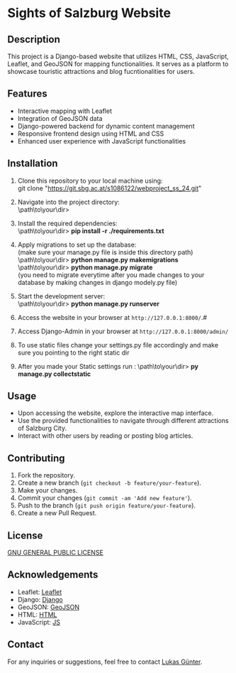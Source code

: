 # Sights of Salzburg Website

## Description
This project is a Django-based website that utilizes HTML, CSS, JavaScript, Leaflet, and GeoJSON for mapping functionalities. It serves as a platform to showcase touristic attractions and blog fucntionalities for users. 

## Features
- Interactive mapping with Leaflet
- Integration of GeoJSON data
- Django-powered backend for dynamic content management
- Responsive frontend design using HTML and CSS
- Enhanced user experience with JavaScript functionalities

## Installation
1. Clone this repository to your local machine using:<br>
git clone "https://git.sbg.ac.at/s1086122/webproject_ss_24.git"

2. Navigate into the project directory:<br>
\path\to\your\dir>

3. Install the required dependencies:<br>
\path\to\your\dir> **pip install -r ./requirements.txt**

4. Apply migrations to set up the database:<br>
(make sure your manage.py file is inside this directory path)<br>
\path\to\your\dir> **python manage.py makemigrations** <br>
\path\to\your\dir> **python manage.py migrate**<br>
(you need to migrate everytime after you made changes to your database by making changes in django modely.py file)<br>


5. Start the development server:<br>
\path\to\your\dir> **python manage.py runserver**<br>


6. Access the website in your browser at `http://127.0.0.1:8000/`.#

7. Access Django-Admin in your browser at `http://127.0.0.1:8000/admin/`

8. To use static files change your settings.py file accordingly and make sure you pointing to the right static dir

9. After you made your Static settings run : 
\path\to\your\dir> **py manage.py collectstatic**<br>


## Usage
- Upon accessing the website, explore the interactive map interface.<br>
- Use the provided functionalities to navigate through different attractions of Salzburg City.<br>
- Interact with other users by reading or posting blog articles.<br>

## Contributing

1. Fork the repository.<br>
2. Create a new branch (`git checkout -b feature/your-feature`).<br>
3. Make your changes.<br>
4. Commit your changes (`git commit -am 'Add new feature'`).<br>
5. Push to the branch (`git push origin feature/your-feature`).<br>
6. Create a new Pull Request.<br>

## License
[  GNU GENERAL PUBLIC LICENSE ](/webproject_ss_24/LiCENSE)

## Acknowledgements
- Leaflet: [Leaflet](https://leafletjs.com/)
- Django: [Django](https://www.djangoproject.com/)
- GeoJSON: [GeoJSON](https://geojson.org/)
- HTML: [HTML](https://html.com/)
- JavaScript: [JS](https://www.javascript.com/)


## Contact
For any inquiries or suggestions, feel free to contact [Lukas Günter](mailto:lukas.guenter@stud.plus.ac.at).
